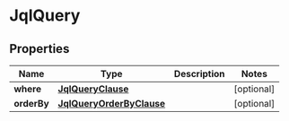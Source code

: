 
# JqlQuery

## Properties
Name | Type | Description | Notes
------------ | ------------- | ------------- | -------------
**where** | [**JqlQueryClause**](JqlQueryClause.md) |  |  [optional]
**orderBy** | [**JqlQueryOrderByClause**](JqlQueryOrderByClause.md) |  |  [optional]



